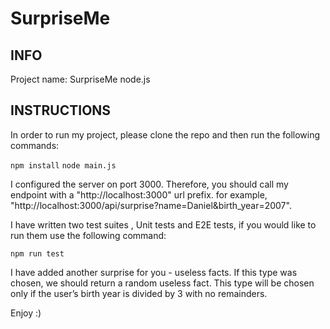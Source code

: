 # SurpriseMe

INFO
------
Project name: SurpriseMe
node.js 

INSTRUCTIONS
-------------
In order to run my project, please clone the repo and then run the following commands:

`npm install`
`node main.js`

I configured the server on port 3000.
Therefore, you should call my endpoint with a "http://localhost:3000" url prefix.
for example, "http://localhost:3000/api/surprise?name=Daniel&birth_year=2007".

I have written two test suites , Unit tests and E2E tests, if you would like to run them use the following command: 

`npm run test`

I have added another surprise for you - useless facts.
If this type was chosen, we should return a random useless fact.
This type will be chosen only if the user’s birth year is divided by 3 with no remainders.

Enjoy :)

